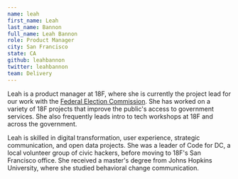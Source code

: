 ```yaml
---
name: leah
first_name: Leah
last_name: Bannon
full_name: Leah Bannon
role: Product Manager
city: San Francisco
state: CA
github: leahbannon
twitter: leahbannon
team: Delivery
---
```


Leah is a product manager at 18F, where she is currently the project lead for our work with the [Federal Election Commission](https://beta.fec.gov). She has worked on a variety of 18F projects that improve the public's access to government services. She also frequently leads intro to tech workshops at 18F and across the government.

Leah is skilled in digital transformation, user experience, strategic communication, and open data projects. She was a leader of Code for DC, a local volunteer group of civic hackers, before moving to 18F's San Francisco office. She received a master's degree from Johns Hopkins University, where she studied behavioral change communication.
